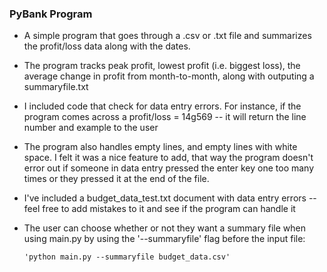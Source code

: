 ### PyBank Program
* A simple program that goes through a .csv or .txt file and summarizes the profit/loss data along with the dates.
* The program tracks peak profit, lowest profit (i.e. biggest loss), the average change in profit from month-to-month, along with outputing a summaryfile.txt
* I included code that check for data entry errors. For instance, if the program comes across a profit/loss = 14g569 -- it will return the line number and example to the user
* The program also handles empty lines, and empty lines with white space. I felt it was a nice feature to add, that way the program doesn't error out if someone in data entry pressed the enter key one too many times or they pressed it at the end of the file. 
* I've included a budget_data_test.txt document with data entry errors -- feel free to add mistakes to it and see if the program can handle it 
* The user can choose whether or not they want a summary file when using main.py by using the '--summaryfile' flag before the input file:          

    <pre><code>'python main.py --summaryfile budget_data.csv'</code></pre>



    
